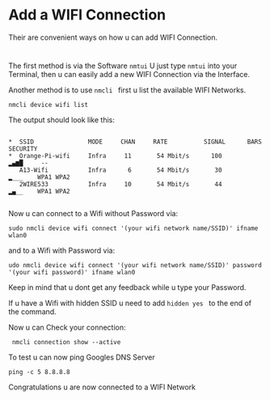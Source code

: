 # Add a WIFI Connection

Their are convenient ways on how u can add  WIFI Connection.

#

The first method is  via the Software `nmtui`
U just type `nmtui` into your Terminal, then u can easily add a new WIFI Connection via the Interface.

Another method is to use  `nmcli `
first u list the available WIFI Networks.

```nmcli device wifi list```

The output should look like this:

```

*  SSID               MODE     CHAN     RATE          SIGNAL      BARS      SECURITY
*  Orange-Pi-wifi     Infra     11       54 Mbit/s      100         ▂▄▆█     --
   A13-Wifi           Infra      6       54 Mbit/s       30          ▂___    WPA1 WPA2
   2WIRE533           Infra     10       54 Mbit/s       44          ▂▄__    WPA1 WPA2


```


Now u can connect to a  Wifi without Password via:

``` sudo nmcli device wifi connect '(your wifi network name/SSID)' ifname wlan0 ```

and to a Wifi with Password via:

``` udo nmcli device wifi connect '(your wifi network name/SSID)' password '(your wifi password)' ifname wlan0 ```

Keep in mind that u dont get any feedback while u type your Password.

If u have a Wifi with hidden SSID  u need to add `hidden yes ` to the end of the command.


Now u can Check your connection:

```  nmcli connection show --active ```

To test u can now ping Googles DNS Server

``` ping -c 5 8.8.8.8  ```

Congratulations u are now connected to a WIFI Network